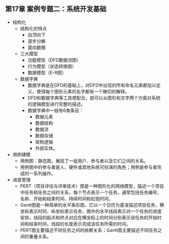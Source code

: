 ## 第17章 案例专题二：系统开发基础
- 结构化
	- 结构化的特点
		- 自顶向下
		- 逐步分解
		- 面向数据
	- 三大模型
		- 功能模型（DFD数据流图）
		- 行为模型（状态转换图）
		- 数据模型（E-R图）
	- 数据字典
		- 数据字典是在DFD的基础上，对DFD中出现的所有命名元素都加以定义，使得每个图形元素的名字都有一个确切的解释。
		- DFD和数据字典等工具想配合，就可以从图形和文字两个方面对系统的逻辑模型进行完整的描述。
		- 数据字典中一般有6类条目：
			- 数据元素
			- 数据结构
			- 数据流
			- 数据存储
			- 架构逻辑
			- 外部实体。
- 用例建模
	- 用例图：静态图，展现了一组用户、参与者以及它们之间的关系。
	- 用例图中的参与者是人、硬件或其他系统可扮演的角色；用例是参与者完成的一系列操作。
- 进度管理
	- PERT（项目评估与评审技术）图是一种图形化的网络模型，描述一个项目中任务和任务之间的关系，每个节点表示一个任务，通常包括任务编号、名称、开始和结束时间、持续时间和松弛时间。
	- Gantt图是一种简单的水平条形图，它以一个日历为基准描述项目任务，横坐标表示时间、纵坐标表示任务，图中的水平线段表示对一个任务的进度安排，线段的起点和终点对应在横坐标上的时间分别表示该任务的开始时间和结束时间，线段的长度表示完成该任务所需的时间。
	- PERT图主要描述不同任务之间的依赖关系；Gantt图主要描述不同任务之间的重叠关系。